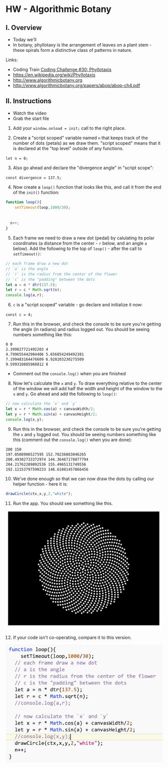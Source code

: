 # HW - Algorithmic Botany


## I. Overview

 - Today we'll
 - In botany, phyllotaxy is the arrangement of leaves on a plant stem - these spirals form a distinctive class of patterns in nature.
 
 Links:
 - Coding Train [Coding Challenge #30: Phyllotaxis](https://thecodingtrain.com/CodingChallenges/030-phyllotaxis.html)
 - https://en.wikipedia.org/wiki/Phyllotaxis
 - http://www.algorithmicbotany.org
 - http://www.algorithmicbotany.org/papers/abop/abop-ch4.pdf
 
 
## II. Instructions

- Watch the video
- Grab the start file

1. Add your `window.onload = init;` call to the right place.

2. Create a "script scoped" variable named `n` that keeps track of the number of dots (petals) as we draw them. "script scoped" means that it is declared at the "top level" outside of any functions.

`let n = 0;`

3. Also go ahead and declare the "divergence angle" in "script scope":

`const divergence = 137.5;`

4. Now create a `loop()` function that looks like this, and call it from the end of the `init()` function:

```js
function loop(){
 	setTimeout(loop,1000/30);
  
  
  n++;
}
```

5. Each frame we need to draw a new dot (pedal) by calulating its polar coordinates (a distance from the center - `r` below, and an angle `a` below). Add the following to the top of `loop()` - after the call to `setTimeout()`:

```js
// each frame draw a new dot
// `a` is the angle
// `r` is the radius from the center of the flower
// `c` is the "padding" between the dots
let a = n * dtr(137.5);
let r = c * Math.sqrt(n);
console.log(a,r);
```

6. `c` is a "script scoped" variable - go declare and initialize it now:

`const c = 4;`

7. Run this in the browser, and check the console to be sure you're getting the angle (in radians) and radius logged out. You should be seeing numbers something like this:

```
0 0
2.399827721492203 4
4.799655442984406 5.656854249492381
7.199483164476609 6.928203230275509
9.599310885968812 8
```

- Comment out the `console.log()` when you are finished

8. Now let's calculate the `x` and `y`. To draw everything relative to the center of the window we will add half the width and height of the window to the `x` and `y`. Go ahead and add the following to `loop()`:

```js
// now calculate the `x` and `y`
let x = r * Math.cos(a) + canvasWidth/2;
let y = r * Math.sin(a) + canvasHeight/2;
console.log(x,y);
```


9. Run this in the browser, and check the console to be sure you're getting the `x` and `y` logged out. You should be seeing numbers something like this (comment out the `console.log()` when you are done):

```
200 150
197.0508906527595 152.70236083046265
200.49302733372974 144.36467178877794
204.21762289892536 155.4965131749556
192.12153797590233 148.61081457866456
```

10. We've done enough so that we can now draw the dots by calling our helper function - here it is:

```js
drawCircle(ctx,x,y,2,"white");
```

11. Run the app. You should see something like this.

![Screenshot](_images/HW-algorithmic-botany-1.jpg)


12. If your code isn't co-operating, compare it to this version.

![Screenshot](_images/HW-algorithmic-botany-2.jpg)
